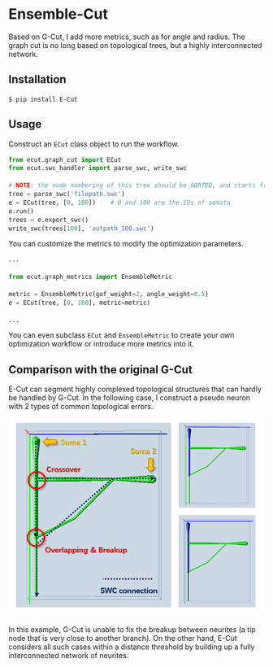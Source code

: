 # Ensemble-Cut
Based on G-Cut, I add more metrics, such as for angle and radius.
The graph cut is no long based on topological trees, but a highly
interconnected network.

## Installation

```shell
$ pip install E-Cut
```

## Usage

Construct an `ECut` class object to run the workflow.
```python
from ecut.graph_cut import ECut
from ecut.swc_handler import parse_swc, write_swc

# NOTE: the node numbering of this tree should be SORTED, and starts from ZERO.
tree = parse_swc('filepath.swc')
e = ECut(tree, [0, 100])    # 0 and 100 are the IDs of somata
e.run()
trees = e.export_swc()
write_swc(trees[100], 'outpath_100.swc')
```

You can customize the metrics to modify the optimization parameters.

```python
...

from ecut.graph_metrics import EnsembleMetric

metric = EnsembleMetric(gof_weight=2, angle_weight=0.5)
e = ECut(tree, [0, 100], metric=metric)

...
```
You can even subclass `ECut` and `EnsembleMetric` to create your own optimization workflow or
introduce more metrics into it.

## Comparison with the original G-Cut

E-Cut can segment highly complexed topological structures that can hardly be
handled by G-Cut. In the following case, I construct a pseudo neuron with 2 types
of common topological errors.

![pseudo](assets/compare.png)

In this example, G-Cut is unable to fix the breakup between neurites (a tip node
that is very close to another branch). On the other hand, E-Cut considers all
such cases within a distance threshold by building up a fully interconnected
network of neurites.